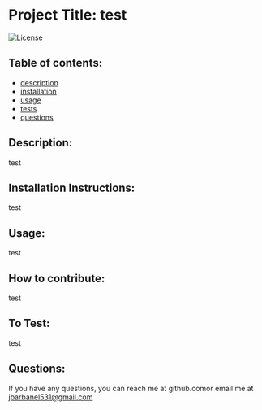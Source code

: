 # Project Title: test
[![License](https://img.shields.io/badge/License-MIT-blue.svg)](https://opensource.org/licenses/)

        
## Table of contents:
* [description](#description)
* [installation](#installation)
* [usage](#usage)
* [tests](#tests)
* [questions](#questions)
## Description:
test
## Installation Instructions:
test
## Usage:
test
## How to contribute:
test
## To Test:
test
## Questions:
If you have any questions, you can reach me at github.comor email me at 
jbarbanel531@gmail.com
